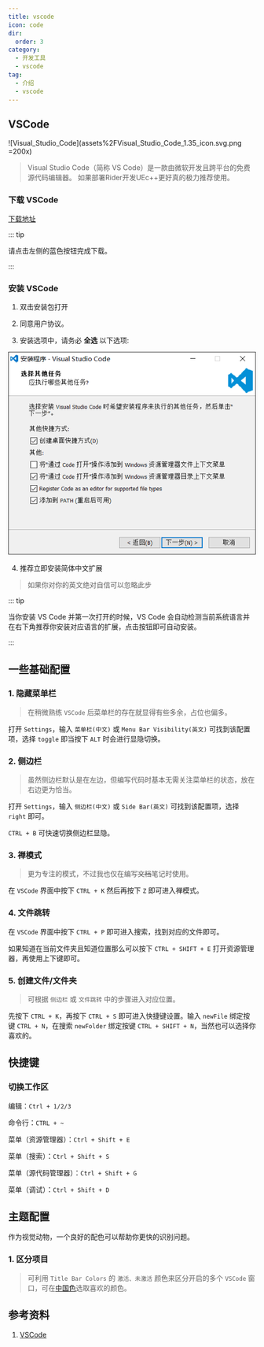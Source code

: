 ```yaml
---
title: vscode
icon: code
dir:
  order: 3
category:
  - 开发工具
  - vscode
tag:
  - 介绍
  - vscode
---
```


## VSCode
![Visual_Studio_Code](assets%2FVisual_Studio_Code_1.35_icon.svg.png =200x)

> Visual Studio Code（简称 VS Code）是一款由微软开发且跨平台的免费源代码编辑器。
如果部署Rider开发UEc++更好真的极力推荐使用。
### 下载 VSCode

[下载地址](https://code.visualstudio.com/)

::: tip

请点击左侧的蓝色按钮完成下载。

:::

### 安装 VSCode

1. 双击安装包打开

2. 同意用户协议。

3. 安装选项中，请务必 **全选** 以下选项:

![安装 VS Code](assets%2Fvscode-install-13810796.png)


4. 推荐立即安装简体中文扩展
> 如果你对你的英文绝对自信可以忽略此步

   ::: tip

   当你安装 VS Code 并第一次打开的时候，VS Code 会自动检测当前系统语言并在右下角推荐你安装对应语言的扩展，点击按钮即可自动安装。

   :::
## 一些基础配置
### 1. 隐藏菜单栏

> 在稍微熟练 `VSCode` 后菜单栏的存在就显得有些多余，占位也偏多。

打开 `Settings`，输入 `菜单栏(中文)` 或 `Menu Bar Visibility(英文)` 可找到该配置项，选择 `toggle` 即当按下 `ALT` 时会进行显隐切换。

### 2. 侧边栏

> 虽然侧边栏默认是在左边，但编写代码时基本无需关注菜单栏的状态，放在右边更为恰当。

打开 `Settings`，输入 `侧边栏(中文)` 或 `Side Bar(英文)` 可找到该配置项，选择 `right` 即可。

`CTRL + B` 可快速切换侧边栏显隐。

### 3. 禅模式

> 更为专注的模式，不过我也仅在编写~~文档~~笔记时使用。

在 `VSCode` 界面中按下 `CTRL + K` 然后再按下 `Z` 即可进入禅模式。

### 4. 文件跳转

在 `VSCode` 界面中按下 `CTRL + P` 即可进入搜索，找到对应的文件即可。

如果知道在当前文件夹且知道位置那么可以按下  `CTRL + SHIFT + E` 打开资源管理器，再使用上下键即可。

### 5. 创建文件/文件夹

> 可根据 `侧边栏` 或 `文件跳转` 中的步骤进入对应位置。

先按下 `CTRL + K`，再按下 `CTRL + S` 即可进入快捷键设置。输入 `newFile` 绑定按键 `CTRL + N`，在搜索 `newFolder` 绑定按键 `CTRL + SHIFT + N`，当然也可以选择你喜欢的。

## 快捷键

### 切换工作区

编辑：`Ctrl + 1/2/3`

命令行：`CTRL + ~`

菜单（资源管理器）：`Ctrl + Shift + E`

菜单（搜索）：`Ctrl + Shift + S`

菜单（源代码管理器）：`Ctrl + Shift + G`

菜单（调试）：`Ctrl + Shift + D`

## 主题配置

作为视觉动物，一个良好的配色可以帮助你更快的识别问题。

### 1. 区分项目

>可利用 `Title Bar Colors` 的 `激活、未激活` 颜色来区分开启的多个 `VSCode` 窗口，可在[中国色](http://zhongguose.com/)选取喜欢的颜色。


## 参考资料

1. [VSCode](https://code.visualstudio.com/docs)
